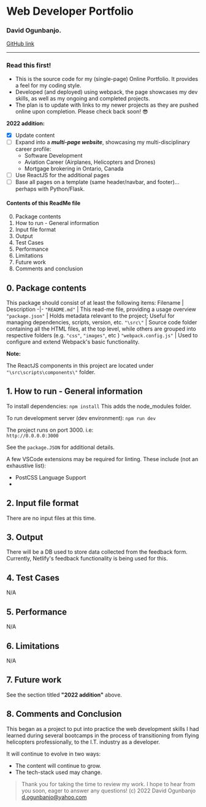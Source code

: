 # Web Developer Portfolio
### David Ogunbanjo.
[GitHub link](https://github.com/David-again/portfolio-live.git)

_______
### Read this first!
- This is the source code for my (single-page) Online Portfolio.  It provides a feel for my coding style.
- Developed (and deployed) using webpack, the page showcases my dev skills, as well as my ongoing and completed projects.
- The plan is to update with links to my newer projects as they are pushed online upon completion.  Please check back soon! 😎

**2022 addition:** 
- [x] Update content
- [ ] Expand into a ***multi-page website***, showcasing my multi-disciplinary career profile:
    * Software Development
    * Aviation Career (Airplanes, Helicopters and Drones)
    * Mortgage brokering in Ontario, Canada
- [ ] Use ReactJS for the additional pages
- [ ] Base all pages on a template (same header/navbar, and footer)... perhaps with Python/Flask. 

#### Contents of this ReadMe file
0. Package contents
1.	How to run - General information
2.	Input file format
3.	Output
4.	Test Cases
5.	Performance
6.	Limitations
7.	Future work
8.	Comments and conclusion

## 0. Package contents
This package should consist of at least the following items:
Filename | Description
-|- 
`"README.md"` | This read-me file, providing a usage overview
`"package.json"` | Holds metadata relevant to the project; Useful for managing dependencies, scripts, version, etc.
`"\src\"` | Source code folder containing all the HTML files, at the top level, while others are grouped into respective folders (e.g. `"css"`, `"images"`, etc )
`"webpack.config.js"` | Used to configure and extend Webpack's basic functionality.

**Note:**

The ReactJS components in this project are located under `"\src\scripts\components\"` folder.

## 1. How to run - General information
To install dependencies: 
`npm install`
This adds the node_modules folder.

To run development server (dev environment):
`npm run dev`

The project runs on port 3000.  i.e:  
`http://0.0.0.0:3000`

See the `package.JSON` for additional details.

A few VSCode extensions may be required for linting.  These include (not an exhaustive list):
- PostCSS Language Support
- 

## 2. Input file format

There are no input files at this time.

## 3. Output 

There will be a DB used to store data collected from the feedback form.  Currently, Netlify's feedback functionality is being used for this.

## 4. Test Cases
N/A 

[comment]: <> (Please consult the `ReleaseTestPlan.md` for details about testing and creating/substituting test cases.)

## 5. Performance
N/A 

## 6. Limitations
N/A 

## 7. Future work

See the section titled **"2022 addition"** above.

## 8. Comments and Conclusion
This began as a project to put into practice the web development skills I had learned during several bootcamps in the process of transitioning from flying helicopters professionally, to the I.T. industry as a developer.

It will continue to evolve in two ways: 
- The content will continue to grow.
- The tech-stack used may change.

>Thank you for taking the time to review my work.  I hope to hear from you soon, eager to answer any questions!
(c) 2022 David Ogunbanjo
d.ogunbanjo@yahoo.com
